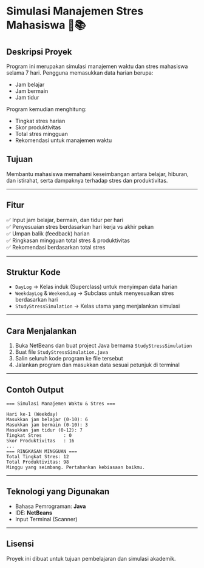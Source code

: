 
# Simulasi Manajemen Stres Mahasiswa 🧠📚

## Deskripsi Proyek
Program ini merupakan simulasi manajemen waktu dan stres mahasiswa selama 7 hari. Pengguna memasukkan data harian berupa:
- Jam belajar
- Jam bermain
- Jam tidur

Program kemudian menghitung:
- Tingkat stres harian
- Skor produktivitas
- Total stres mingguan
- Rekomendasi untuk manajemen waktu

## Tujuan
Membantu mahasiswa memahami keseimbangan antara belajar, hiburan, dan istirahat, serta dampaknya terhadap stres dan produktivitas.

---

## Fitur
✅ Input jam belajar, bermain, dan tidur per hari  
✅ Penyesuaian stres berdasarkan hari kerja vs akhir pekan  
✅ Umpan balik (feedback) harian  
✅ Ringkasan mingguan total stres & produktivitas  
✅ Rekomendasi berdasarkan total stres  

---

## Struktur Kode
- `DayLog` → Kelas induk (Superclass) untuk menyimpan data harian
- `WeekdayLog` & `WeekendLog` → Subclass untuk menyesuaikan stres berdasarkan hari
- `StudyStressSimulation` → Kelas utama yang menjalankan simulasi

---

## Cara Menjalankan
1. Buka NetBeans dan buat project Java bernama `StudyStressSimulation`
2. Buat file `StudyStressSimulation.java`
3. Salin seluruh kode program ke file tersebut
4. Jalankan program dan masukkan data sesuai petunjuk di terminal

---

## Contoh Output
```
=== Simulasi Manajemen Waktu & Stres ===

Hari ke-1 (Weekday)
Masukkan jam belajar (0-10): 6
Masukkan jam bermain (0-10): 3
Masukkan jam tidur (0-12): 7
Tingkat Stres        : 0
Skor Produktivitas   : 16
...
=== RINGKASAN MINGGUAN ===
Total Tingkat Stres: 12
Total Produktivitas: 98
Minggu yang seimbang. Pertahankan kebiasaan baikmu.
```

---

## Teknologi yang Digunakan
- Bahasa Pemrograman: **Java**
- IDE: **NetBeans**
- Input Terminal (Scanner)

---

## Lisensi
Proyek ini dibuat untuk tujuan pembelajaran dan simulasi akademik.
